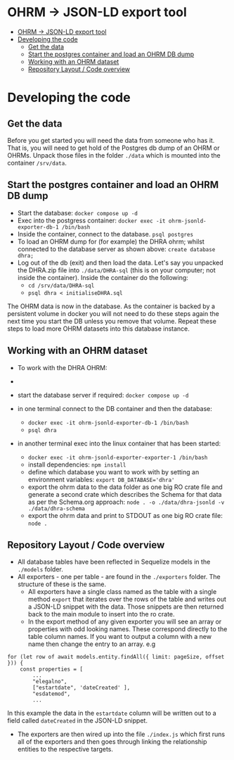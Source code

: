 # OHRM -> JSON-LD export tool

- [OHRM -\> JSON-LD export tool](#ohrm---json-ld-export-tool)
- [Developing the code](#developing-the-code)
  - [Get the data](#get-the-data)
  - [Start the postgres container and load an OHRM DB dump](#start-the-postgres-container-and-load-an-ohrm-db-dump)
  - [Working with an OHRM dataset](#working-with-an-ohrm-dataset)
  - [Repository Layout / Code overview](#repository-layout--code-overview)

# Developing the code

## Get the data

Before you get started you will need the data from someone who has it. That is, you will need to get
hold of the Postgres db dump of an OHRM or OHRMs. Unpack those files in the folder `./data` which is
mounted into the container `/srv/data`.

## Start the postgres container and load an OHRM DB dump

-   Start the database: `docker compose up -d`
-   Exec into the postgress container: `docker exec -it ohrm-jsonld-exporter-db-1 /bin/bash`
-   Inside the container, connect to the database. `psql postgres`
-   To load an OHRM dump for (for example) the DHRA ohrm; whilst connected to the database server as
    shown above: `create database dhra;`
-   Log out of the db (exit) and then load the data. Let's say you unpacked the DHRA.zip file into
    `./data/DHRA-sql` (this is on your computer; not inside the container). Inside the container do
    the following:
    -   `cd /srv/data/DHRA-sql`
    -   `psql dhra < initialiseDHRA.sql`

The OHRM data is now in the database. As the container is backed by a persistent volume in
docker you will not need to do these steps again the next time you start the DB unless you remove
that volume. Repeat these steps to load more OHRM datasets into this database instance.

## Working with an OHRM dataset

-   To work with the DHRA OHRM:

-
-   start the database server if required: `docker compose up -d`
-   in one terminal connect to the DB container and then the database:
    -   `docker exec -it ohrm-jsonld-exporter-db-1 /bin/bash`
    -   `psql dhra`
-   in another terminal exec into the linux container that has been started:
    -   `docker exec -it ohrm-jsonld-exporter-exporter-1 /bin/bash`
    -   install dependencies: `npm install`
    -   define which database you want to work with by setting an environment variables:
        `export DB_DATABASE='dhra'`
    -   export the ohrm data to the data folder as one big RO crate file and generate a second crate which describes the Schema for that data as per the Schema.org approach:
        `node . -o ./data/dhra-jsonld -v ./data/dhra-schema`
    -   export the ohrm data and print to STDOUT as one big RO crate file: `node .`

## Repository Layout / Code overview

-   All database tables have been reflected in Sequelize models in the `./models` folder.
-   All exporters - one per table - are found in the `./exporters` folder. The structure of these is
    the same.
    -   All exporters have a single class named as the table with a single method `export` that
        iterates over the rows of the table and writes out a JSON-LD snippet with the data. Those
        snippets are then returned back to the main module to insert into the ro crate.
    -   In the export method of any given exporter you will see an array or properties with odd
        looking names. These correspond directly to the table column names. If you want to output a
        column with a new name then change the entry to an array. e.g

```
for (let row of await models.entity.findAll({ limit: pageSize, offset })) {
    const properties = [
        ...
        "elegalno",
        ["estartdate", 'dateCreated' ],
        "esdatemod",
        ...
```

In this example the data in the `estartdate` column will be written out to a field called
`dateCreated` in the JSON-LD snippet.

-   The exporters are then wired up into the file `./index.js` which first runs all of the exporters
    and then goes through linking the relationship entities to the respective targets.
